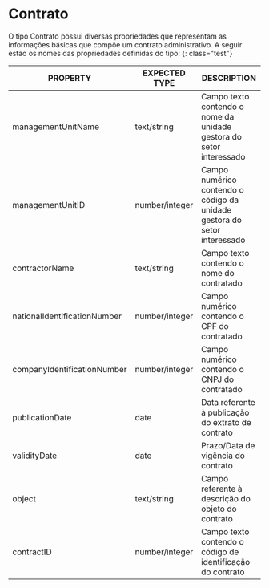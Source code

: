 
# Contrato

O tipo Contrato possui diversas propriedades que representam as informações básicas que compõe um contrato administrativo. A seguir estão os nomes das propriedades definidas do tipo:
{: class="test"}


| PROPERTY | EXPECTED TYPE | DESCRIPTION |
| ------ | ------ | ------ |
| managementUnitName | text/string | Campo texto contendo o nome da unidade gestora do setor interessado |
| managementUnitID | number/integer | Campo numérico contendo o código da unidade gestora do setor interessado |
| contractorName | text/string | Campo texto contendo o nome do contratado |
| nationalIdentificationNumber | number/integer | Campo numérico contendo o CPF do contratado |
| companyIdentificationNumber | number/integer | Campo numérico contendo o CNPJ do contratado |
| publicationDate | date | Data referente à publicação do extrato de contrato |
| validityDate | date | Prazo/Data de vigência do contrato |
| object | text/string | Campo referente à descrição do objeto do contrato |
| contractID | number/integer | Campo texto contendo o código de identificação do contrato |

